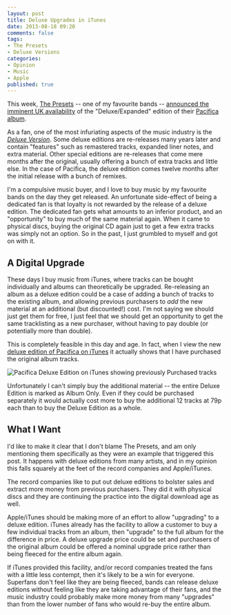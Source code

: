 ```yaml
---
layout: post
title: Deluxe Upgrades in iTunes
date: 2013-08-18 09:20
comments: false
tags:
- The Presets
- Deluxe Versions
categories:
- Opinion
- Music
- Apple
published: true
---
```


This week, [The Presets] -- one of my favourite bands -- [announced the imminent UK availability][deluxe announcement] of the "Deluxe/Expanded" edition of their [Pacifica album][].

As a fan, one of the most infuriating aspects of the music industry is the *[Deluxe Version][]*. Some deluxe editions are re-releases many years later and contain "features" such as remastered tracks, expanded liner notes, and extra material. Other special editions are re-releases that come mere months after the original, usually offering a bunch of extra tracks and little else. In the case of Pacifica, the deluxe edition comes twelve months after the initial release with a bunch of remixes.

I'm a compulsive music buyer, and I love to buy music by my favourite bands on the day they get released. An unfortunate side-effect of being a dedicated fan is that loyalty is not rewarded by the release of a deluxe edition. The dedicated fan gets what amounts to an inferior product, and an "opportunity" to buy much of the same material again. When it came to physical discs, buying the original CD again just to get a few extra tracks was simply not an option. So in the past, I just grumbled to myself and got on with it.

## A Digital Upgrade

These days I buy music from iTunes, where tracks can be bought individually and albums can theoretically be upgraded. Re-releasing an album as a deluxe edition could be a case of adding a bunch of tracks to the existing album, and allowing previous purchasers to *add* the new material at an additional (but discounted!) cost. I'm not saying we should just get them for free, I just feel that we should get an opportunity to get the same tracklisting as a new purchaser, without having to pay double (or potentially more than double).

This is completely feasible in this day and age. In fact, when I view the new [deluxe edition of Pacifica on iTunes][deluxe iTunes] it actually shows that I have purchased the original album tracks.

![Pacifica Deluxe Edition on iTunes showing previously Purchased tracks](http://content.chatswood.org.uk/photo/2013/08/presets-deluxe-edition-on-itunes.png)

Unfortunately I can't simply buy the additional material -- the entire Deluxe Edition is marked as Album Only. Even if they could be purchased separately it would actually cost more to buy the additional 12 tracks at 79p each than to buy the Deluxe Edition as a whole.

## What I Want

I'd like to make it clear that I don't blame The Presets, and am only mentioning them specifically as they were an example that triggered this post. It happens with deluxe editions from many artists, and in my opinion this falls squarely at the feet of the record companies and Apple/iTunes.

The record companies like to put out deluxe editions to bolster sales and extract more money from previous purchasers. They did it with physical discs and they are continuing the practice into the digital download age as well. 

Apple/iTunes should be making more of an effort to allow "upgrading" to a deluxe edition. iTunes already has the facility to allow a customer to buy a few individual tracks from an album, then "upgrade" to the full album for the difference in price. A deluxe upgrade price could be set and purchasers of the original album could be offered a nominal upgrade price rather than being fleeced for the entire album again.

If iTunes provided this facility, and/or record companies treated the fans with a little less contempt, then it's likely to be a win for everyone. Superfans don't feel like they are being fleeced, bands can release deluxe editions without feeling like they are taking advantage of their fans, and the music industry could probably make more money from many "upgrades" than from the lower number of fans who would re-buy the entire album.


[Deluxe Version]: http://en.wikipedia.org/wiki/Special_edition
[The Presets]: http://thepresets.com/
[Pacifica album]: http://pacifica.thepresets.com/
[deluxe announcement]: https://twitter.com/ThePresets/status/368226816122556416
[deluxe iTunes]: https://itunes.apple.com/gb/album/pacifica-deluxe-version/id687410130
